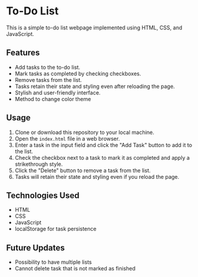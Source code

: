 # To-Do List

This is a simple to-do list webpage implemented using HTML, CSS, and JavaScript.

## Features

- Add tasks to the to-do list.
- Mark tasks as completed by checking checkboxes.
- Remove tasks from the list.
- Tasks retain their state and styling even after reloading the page.
- Stylish and user-friendly interface.
- Method to change color theme

## Usage

1. Clone or download this repository to your local machine.
2. Open the `index.html` file in a web browser.
3. Enter a task in the input field and click the "Add Task" button to add it to the list.
4. Check the checkbox next to a task to mark it as completed and apply a strikethrough style.
5. Click the "Delete" button to remove a task from the list.
6. Tasks will retain their state and styling even if you reload the page.

## Technologies Used

- HTML
- CSS
- JavaScript
- localStorage for task persistence

## Future Updates
- Possibility to have multiple lists
- Cannot delete task that is not marked as finished
